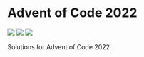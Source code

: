 # Advent of Code 2022

![](https://img.shields.io/badge/day%20📅-14-blue)
![](https://img.shields.io/badge/days%20completed-9-red)
![](https://img.shields.io/badge/stars%20⭐-18-yellow)

Solutions for Advent of Code 2022